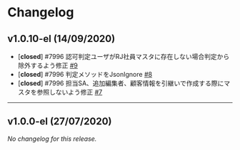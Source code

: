 # Changelog

## v1.0.10-el (14/09/2020)
- [**closed**] #7996 認可判定ユーザがRJ社員マスタに存在しない場合判定から除外するよう修正 [#9](https://mygithub.ritscm.xyz/cotos/Dentos_CommonLibs/pull/9)
- [**closed**] #7996 判定メソッドをJsonIgnore [#8](https://mygithub.ritscm.xyz/cotos/Dentos_CommonLibs/pull/8)
- [**closed**] #7996 担当SA、追加編集者、顧客情報を引継いで作成する際にマスタを参照しないよう修正 [#7](https://mygithub.ritscm.xyz/cotos/Dentos_CommonLibs/pull/7)

---

## v1.0.0-el (27/07/2020)
*No changelog for this release.*
